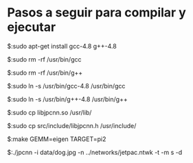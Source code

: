 Pasos a seguir para compilar y ejecutar
=======================================

$:sudo apt-get install gcc-4.8 g++-4.8

$:sudo rm -rf /usr/bin/gcc

$:sudo rm -rf /usr/bin/g++

$:sudo ln -s /usr/bin/gcc-4.8 /usr/bin/gcc

$:sudo ln -s /usr/bin/g++-4.8 /usr/bin/g++

$:sudo cp libjpcnn.so /usr/lib/

$:sudo cp src/include/libjpcnn.h /usr/include/

$:make GEMM=eigen TARGET=pi2

$:./jpcnn -i data/dog.jpg -n ../networks/jetpac.ntwk -t -m s -d

